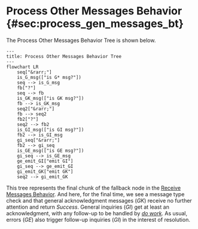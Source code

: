 # Process Other Messages Behavior {#sec:process_gen_messages_bt}

The Process Other Messages Behavior Tree is shown below.

```mermaid
---
title: Process Other Messages Behavior Tree
---
flowchart LR
    seq["&rarr;"]
    is_G_msg(["is G* msg?"])
    seq --> is_G_msg
    fb["?"]
    seq --> fb
    is_GK_msg(["is GK msg?"])
    fb --> is_GK_msg
    seq2["&rarr;"]
    fb --> seq2
    fb2["?"]
    seq2 --> fb2
    is_GI_msg(["is GI msg?"])
    fb2 --> is_GI_msg
    gi_seq["&rarr;"]
    fb2 --> gi_seq
    is_GE_msg(["is GE msg?"])
    gi_seq --> is_GE_msg
    ge_emit_GI["emit GI"]
    gi_seq --> ge_emit_GI
    gi_emit_GK["emit GK"]
    seq2 --> gi_emit_GK
```

This tree represents the final chunk of the fallback node in the [Receive Messages Behavior](msg_intro_bt.md).
And here, for the final time, we see a message type check and that general acknowledgment messages (*GK*)
receive no further attention and return *Success*.
General inquiries (*GI*) get at least an acknowledgment, with any follow-up to be handled by [*do work*](do_work_bt.md).
As usual, errors (*GE*) also trigger follow-up inquiries (*GI*) in the interest of resolution.
